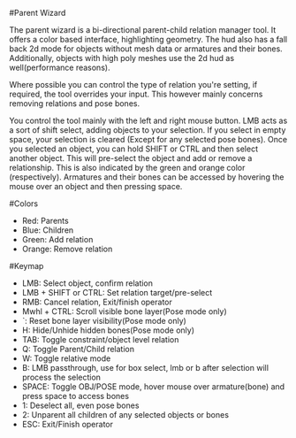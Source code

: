 #Parent Wizard  
  
The parent wizard is a bi-directional parent-child relation manager tool. It offers a color based interface, highlighting geometry. The hud also has a fall back 2d mode for objects without mesh data or armatures and their bones. Additionally, objects with high poly meshes use the 2d hud as well(performance reasons).
  
Where possible you can control the type of relation you're setting, if required, the tool overrides your input. This however mainly concerns removing relations and pose bones.  
  
You control the tool mainly with the left and right mouse button. LMB acts as a sort of shift select, adding objects to your selection. If you select in empty space, your selection is cleared (Except for any selected pose bones). Once you selected an object, you can hold SHIFT or CTRL and then select another object. This will pre-select the object and add or remove a relationship. This is also indicated by the green and orange color (respectively). Armatures and their bones can be accessed by hovering the mouse over an object and then pressing space.  
  
  
#Colors  
* Red: Parents  
* Blue: Children  
* Green: Add relation  
* Orange: Remove relation  
  
#Keymap
* LMB: Select object, confirm relation  
* LMB + SHIFT or CTRL: Set relation target/pre-select  
* RMB: Cancel relation, Exit/finish operator  
* Mwhl + CTRL: Scroll visible bone layer(Pose mode only)  
* `: Reset bone layer visibility(Pose mode only)    
* H: Hide/Unhide hidden bones(Pose mode only)  
* TAB: Toggle constraint/object level relation
* Q: Toggle Parent/Child relation  
* W: Toggle relative mode  
* B: LMB passthrough, use for box select, lmb or b after selection will process the selection  
* SPACE: Toggle OBJ/POSE mode, hover mouse over armature(bone) and press space to access bones  
* 1: Deselect all, even pose bones  
* 2: Unparent all children of any selected objects or bones  
* ESC: Exit/Finish operator  